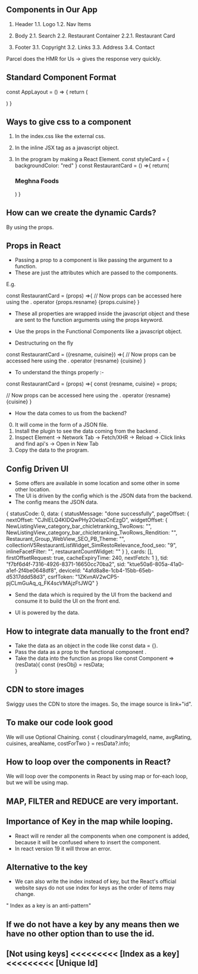 ## Components in Our App
1. Header
   1.1. Logo 
   1.2. Nav Items

2. Body
   2.1. Search
   2.2. Restaurant  Container
        2.2.1. Restaurant Card

3. Footer
   3.1. Copyright
   3.2. Links
   3.3. Address
   3.4. Contact

Parcel does the HMR for Us -> gives the response very quickly. 

## Standard Component Format

const AppLayout = () => {
    return (
        <div>
        </div>
    )
}

## Ways to give css to a component
1. In the index.css like the external css.

2. In the inline JSX tag as a javascript object.
<div className="res-card" style={{backgroundColor: "red"}}>


3. In the program by making a React Element.
const styleCard = {
   backgroundColor: "red"
}
const RestaurantCard = () =>{
    return(
        <div className="res-card" style={styleCard}>
            <h3>Meghna Foods</h3>
        </div>
    )
}

## How can we create the dynamic Cards?
By using the props.

## Props in React 
- Passing a prop to a component is like passing the argument to a function.
- These are just the attributes which are passed to the components.

E.g.
<RestaurantCard 
resname = "McDonald's"
cuisine = "American"
/>

const RestaurantCard = (props) =>{
   // Now props can be accessed here using the . operator
   {props.resname}
   {props.cuisine}
}

- These all properties are wrapped inside the javascript object and these 
  are sent to the function arguments using the props keyword.

- Use the props in the Functional Components like a javascript object.

- Destructuring on the fly
<RestaurantCard 
resname = "McDonald's"
cuisine = "American"
/>

const RestaurantCard = ({resname, cuisine}) =>{
   // Now props can be accessed here using the . operator
   {resname}
   {cuisine}
}

- To understand the things properly :-

const RestaurantCard = (props) =>{
   const {resname, cuisine} = props;

   // Now props can be accessed here using the . operator
   {resname}
   {cuisine}
}

- How the data comes to us from the backend?
0. It will come in the form of a JSON file.
1. Install the plugin to see the data coming from the backend .
2. Inspect Element -> Network Tab -> Fetch/XHR -> Reload -> Click links and find api's -> Open in New Tab
3. Copy the data to the program.


## Config Driven UI
- Some offers are available in some location and some other in some other location.
- The UI is driven by the config which is the JSON data from the backend.
- The config means the JSON data.

{
statusCode: 0,
data: {
statusMessage: "done successfully",
pageOffset: {
nextOffset: "CJhlELQ4KIDQwPHy2OelazCnEzgD",
widgetOffset: {
NewListingView_category_bar_chicletranking_TwoRows: "",
NewListingView_category_bar_chicletranking_TwoRows_Rendition: "",
Restaurant_Group_WebView_SEO_PB_Theme: "",
collectionV5RestaurantListWidget_SimRestoRelevance_food_seo: "9",
inlineFacetFilter: "",
restaurantCountWidget: ""
}
},
cards: [],
firstOffsetRequest: true,
cacheExpiryTime: 240,
nextFetch: 1
},
tid: "f7bf6d4f-7316-4926-8371-16650cc70ba2",
sid: "ktue50a6-805a-41a0-a1ef-2f4be0648df8",
deviceId: "4afd8a8e-1cb4-15bb-65eb-d5317ddd58d3",
csrfToken: "1ZKvnAV2wCP5-pjCLmGuAq_q_FK4scVMAjzFtJWQ"
}

- Send the data which is required by the UI from the backend and consume it to build the UI on the front end.

- UI is powered by the data.

## How to integrate data manually to the front end?
- Take the data as an object in the code like const data = {}.
- Pass the data as a prop to the functional component <Component resData={data}/>.
- Take the data into the function as props like
   const Component => (resData){
      const {resObj} = resData;    
   }

## CDN to store images
Swiggy uses the CDN to store the images. So, the image source is link+"id".

## To make our code look good
We will use Optional Chaining.
const { cloudinaryImageId, name, avgRating, cuisines, areaName, costForTwo } = resData?.info;

## How to loop over the components in React?
We will loop over the components in React by using map or for-each loop, but we will be using map.

## MAP, FILTER and REDUCE are very important.

## Importance of Key in the map while looping.
- React will re render all the components when one component is added, because it will be confused where to insert the component.
- In react version 19 it will throw an error.

## Alternative to the key
- We can also write the index instead of key, but the React's official website says do not use index for keys as the order of items may change.

" Index as a key is an anti-pattern"

## If we do not have a key by any means then we have no other option than to use the id.

## [Not using keys] <<<<<<<<< [Index as a key] <<<<<<<<< [Unique Id] 

